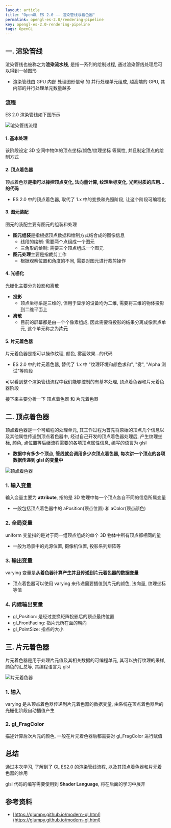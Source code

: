 ```yaml
---
layout: article
title: "OpenGL ES 2.0 —— 渲染管线与着色器"
permalink: opengl-es-2.0/rendering-pipeline
key: opengl-es-2.0-rendering-pipeline
tags: OpenGL
---
```


## 一. 渲染管线
渲染管线也被称之为**渲染流水线**, 是指一系列的绘制过程, 通过渲染管线处理后可以得到一帧图形
 - 渲染管线由 GPU 内部 处理图形信号 的 并行处理单元组成, 越高端的 GPU, 其内部的并行处理单元数量越多

### 流程
ES 2.0 渲染管线如下图所示

![渲染管线流程](https://i.loli.net/2019/08/09/HGUME1hNWXQoJ5c.jpg)

<!--more-->

#### 1. 基本处理
该阶段设定 3D 空间中物体的顶点坐标/颜色/纹理坐标 等属性, 并且制定顶点的绘制方式

#### 2. 顶点着色器
顶点着色器**是指可以操控顶点变化, 法向量计算, 纹理坐标变化, 光照材质的应用...的代码**
- ES 2.0 中的顶点着色器, 取代了 1.x 中的变换和光照阶段, 让这个阶段可编程化

#### 3. 图元装配
图元的装配主要有图元的组装和处理
- **图元组装**是指根据顶点数据和绘制方式结合成的图像信息
  - 线段的绘制: 需要两个点组成一个图元
  - 三角形的绘制: 需要三个顶点组成一个图元
- **图元处理**主要是指裁剪工作
  -  根据观察位置和角度的不同, 需要对图元进行裁剪操作

#### 4. 光栅化
光栅化主要分为投影和离散
- **投影**
  - 顶点坐标系是三维的, 但用于显示的设备均为二维, 需要将三维的物体投影到二维平面上
- **离散**
  - 目前的屏幕都是由一个个像素组成, 因此需要将投影的结果分离成像素点单元, 这个单元称之为**片元**

#### 5. 片元着色器
片元着色器是指可以操作纹理, 颜色, 雾面效果...的代码
- ES 2.0 中的片元着色器, 替代了 1.x 中 "纹理环境和颜色求和", "雾", "Alpha 测试"等阶段

可以看到整个渲染管线流程中我们能够控制的有基本处理, 顶点着色器和片元着色器阶段

接下来主要分析一下 顶点着色器 和 片元着色器

## 二. 顶点着色器
顶点着色器是一个可编程的处理单元, 其工作过程为首先将原始的顶点几个信息以及其他属性传送到顶点着色器中, 经过自己开发的顶点着色器处理后, 产生纹理坐标, 颜色, 点位置等后继流程需要的各项顶点属性信息, 编写的语言为 glsl
- **数据中有多少个顶点, 管线就会调用多少次顶点着色器, 每次讲一个顶点的各项数据传递到 glsl 的变量中**

![顶点着色器](https://i.loli.net/2019/08/02/5d43e61f6284154123.jpg)

### 1. 输入变量
输入变量主要为 **attribute**, 指的是 3D 物理中每一个顶点各自不同的信息所属变量
- 一般包括顶点着色器中的 aPosition(顶点位置) 和 aColor(顶点颜色)

### 2. 全局变量
uniform 变量指的是对于同一组顶点组成的单个 3D 物体中所有顶点都相同的量
- 一般为场景中的光源位置, 摄像机位置, 投影系列矩阵等

### 3. 输出变量
varying 变量是**从着色器计算产生并且传递到片元着色器的数据变量**
- 顶点着色器可以使用 varying 来传递需要插值到片元的颜色, 法向量, 纹理坐标等值

### 4. 内建输出变量
- gl_Position: 是经过变换矩阵投影后的顶点最终位置
- gl_FrontFacing: 指片元所在面的朝向
- gl_PointSize: 指点的大小

## 三. 片元着色器
片元着色器是用于处理片元值及其相关数据的可编程单元, 其可以执行纹理的采样, 颜色的汇总等, 其编程语言为 glsl

![片元着色器](https://i.loli.net/2019/08/09/bTwuME1VsilHI2X.jpg)

### 1. 输入
varying 是从顶点着色器传递到片元着色器的数据变量, 由系统在顶点着色器后的光栅化阶段自动插值产生

### 2. gl_FragColor
描述计算后次片元的颜色, 一般在片元着色器后都需要对 gl_FragColor 进行赋值

## 总结
通过本次学习, 了解到了 GL ES2.0 的渲染管线流程, 以及其顶点着色器和片元着色器的妙用

glsl 代码的编写需要使用到 **Shader Language**, 将在后面的学习中展开

## 参考资料
- [https://glumpy.github.io/modern-gl.html](https://glumpy.github.io/modern-gl.html)